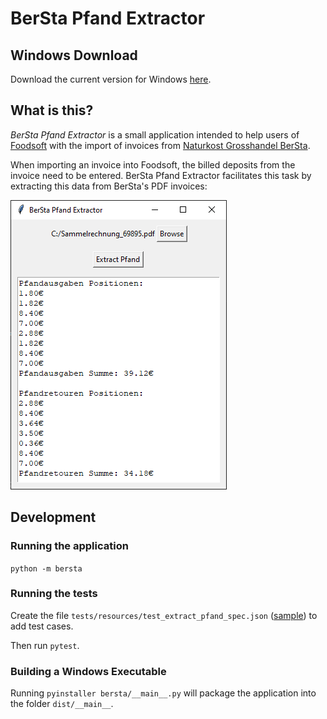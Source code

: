 # BerSta Pfand Extractor

## Windows Download

Download the current version for Windows [here](https://github.com/frehn/bersta-pfand-extractor/releases/download/v1.0.0/bersta-pfand-extractor-1.0.0.zip).

## What is this?

_BerSta Pfand Extractor_ is a small application intended to help
users of [Foodsoft](https://github.com/foodcoops/foodsoft) with
the import of invoices from [Naturkost Grosshandel BerSta](https://www.bersta.at/).

When importing an invoice into Foodsoft, the billed deposits from the invoice 
need to be entered. BerSta Pfand Extractor facilitates this task by extracting 
this data from BerSta's PDF invoices:

![Screenshot](screenshot.png)

## Development

### Running the application

`python -m bersta`

### Running the tests

Create the file `tests/resources/test_extract_pfand_spec.json`
([sample](tests/resources/test_extract_pfand_spec.json.sample))
to add test cases.

Then run `pytest`.

### Building a Windows Executable

Running `pyinstaller bersta/__main__.py`
will package the application into the folder `dist/__main__`.
